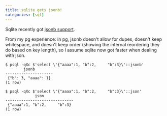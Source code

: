 ```yaml
---
title: sqlite gets jsonb!
categories: [sql]
---
```


Sqlite recently got [jsonb support](https://www.sqlite.org/changes.html#version_3_45_0).

From my pg experience: in pg, jsonb doesn't allow for dupes, doesn't
keep whitespace, and doesn't keep order (showing the internal
reordering they do based on key length), so I assume sqlite now got
faster when dealing with json.


```
$ psql -qXc $'select \'{"aaaa":1, "b":2,     "b":3}\'::jsonb'
        jsonb
---------------------
 {"b": 3, "aaaa": 1}
(1 row)

$ psql -qXc $'select \'{"aaaa":1, "b":2,     "b":3}\'::json'
             json
------------------------------
 {"aaaa":1, "b":2,     "b":3}
(1 row)
```
